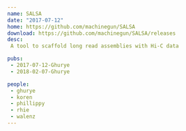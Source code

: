 ```yaml
---
name: SALSA
date: "2017-07-12"
home: https://github.com/machinegun/SALSA
download: https://github.com/machinegun/SALSA/releases
desc:
 A tool to scaffold long read assemblies with Hi-C data

pubs:
 - 2017-07-12-Ghurye
 - 2018-02-07-Ghurye

people:
 - ghurye
 - koren
 - phillippy
 - rhie
 - walenz
---
```

